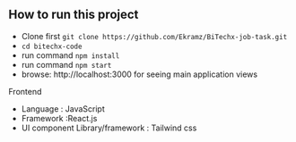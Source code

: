 ## How to run this project

- Clone first `git clone https://github.com/Ekramz/BiTechx-job-task.git`
- `cd bitechx-code`
- run command `npm install`
- run command `npm start`
- browse: http://localhost:3000 for seeing main application views


Frontend

- Language : JavaScript
- Framework :React.js
- UI component Library/framework : Tailwind css